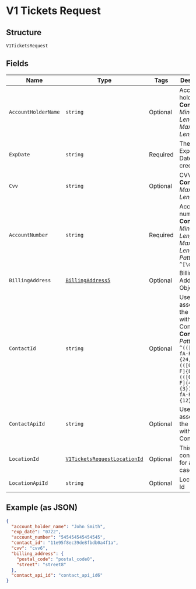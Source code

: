 
# V1 Tickets Request

## Structure

`V1TicketsRequest`

## Fields

| Name | Type | Tags | Description |
|  --- | --- | --- | --- |
| `AccountHolderName` | `string` | Optional | Account holder name<br>**Constraints**: *Minimum Length*: `1`, *Maximum Length*: `32` |
| `ExpDate` | `string` | Required | The Expiration Date for the credit card. |
| `Cvv` | `string` | Optional | CVV<br>**Constraints**: *Maximum Length*: `4` |
| `AccountNumber` | `string` | Required | Account number<br>**Constraints**: *Minimum Length*: `4`, *Maximum Length*: `19`, *Pattern*: `^[\d]+$` |
| `BillingAddress` | [`BillingAddress5`](../../doc/models/billing-address-5.md) | Optional | Billing Address Object |
| `ContactId` | `string` | Optional | Used to associate the Ticket with a Contact.<br>**Constraints**: *Pattern*: `^(([0-9a-fA-F\-]{24,36})\|(([0-9a-fA-F]{8})-(([0-9a-fA-F]{4}\-){3})([0-9a-fA-F]{12})))$` |
| `ContactApiId` | `string` | Optional | Used to associate the Ticket with a Contact. |
| `LocationId` | [`V1TicketsRequestLocationId`](../../doc/models/containers/v1-tickets-request-location-id.md) | Optional | This is a container for any-of cases. |
| `LocationApiId` | `string` | Optional | Location Api Id |

## Example (as JSON)

```json
{
  "account_holder_name": "John Smith",
  "exp_date": "0722",
  "account_number": "545454545454545",
  "contact_id": "11e95f8ec39de8fbdb0a4f1a",
  "cvv": "cvv6",
  "billing_address": {
    "postal_code": "postal_code0",
    "street": "street8"
  },
  "contact_api_id": "contact_api_id6"
}
```

